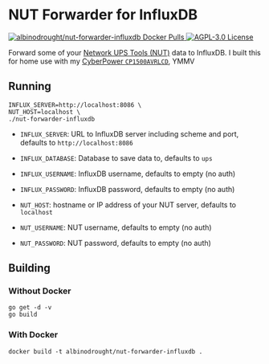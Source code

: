 # NUT Forwarder for InfluxDB

<a href="https://hub.docker.com/r/albinodrought/nut-forwarder-influxdb">
  <img alt="albinodrought/nut-forwarder-influxdb Docker Pulls" src="https://img.shields.io/docker/pulls/albinodrought/nut-forwarder-influxdb">
</a>
<a href="https://github.com/AlbinoDrought/nut-forwarder-influxdb/blob/master/LICENSE">
  <img alt="AGPL-3.0 License" src="https://img.shields.io/github/license/AlbinoDrought/nut-forwarder-influxdb">
</a>

Forward some of your [Network UPS Tools (NUT)](https://networkupstools.org/index.html) data to InfluxDB. I built this for home use with my [CyberPower `CP1500AVRLCD`](https://networkupstools.org/ddl/Cyber_Power_Systems/CP1500AVRLCD.html), YMMV

## Running

```
INFLUX_SERVER=http://localhost:8086 \
NUT_HOST=localhost \
./nut-forwarder-influxdb
```

- `INFLUX_SERVER`: URL to InfluxDB server including scheme and port, defaults to `http://localhost:8086`

- `INFLUX_DATABASE`: Database to save data to, defaults to `ups`

- `INFLUX_USERNAME`: InfluxDB username, defaults to empty (no auth)

- `INFLUX_PASSWORD`: InfluxDB password, defaults to empty (no auth)

- `NUT_HOST`: hostname or IP address of your NUT server, defaults to `localhost`

- `NUT_USERNAME`: NUT username, defaults to empty (no auth)

- `NUT_PASSWORD`: NUT password, defaults to empty (no auth)


## Building

### Without Docker

```
go get -d -v
go build
```

### With Docker

`docker build -t albinodrought/nut-forwarder-influxdb .`

